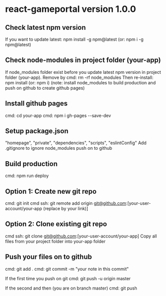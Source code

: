 # react-gameportal version 1.0.0

## Check latest npm version
If you want to update latest: npm install -g npm@latest (or: npm i -g npm@latest)

## Check node-modules in project folder (your-app)
If node_modules folder exist before you update latest npm version in project folder (your-app).
Remove by cmd: rm -rf node_modules
Then re-install: npm install (or: npm i) (note: install node_modules to build production and push on github to create github pages)

## Install github pages
cmd: cd your-app
cmd: npm i gh-pages --save-dev

## Setup package.json
"homepage", "private", "dependencies", "scripts", "eslintConfig"
Add .gitignore to ignore node_modules push on to github

## Build production
cmd: npm run deploy

## Option 1: Create new git repo
cmd: git init
cmd ssh: git remote add origin git@github.com:[your-user-account/your-app (replace by your link)]

## Option 2: Clone existing git repo
cmd ssh: git clone git@github.com:[your-user-account/your-app]
Copy all files from your project folder into your-app folder

## Push your files on to github
cmd: git add .
cmd: git commit -m "your note in this commit"

If the first time you push on git
cmd: git push -u origin master

If the second and then (you are on branch master)
cmd: git push